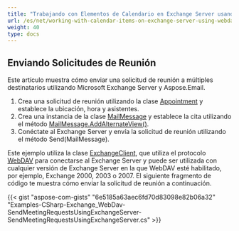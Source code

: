 ```yaml
---
title: "Trabajando con Elementos de Calendario en Exchange Server usando WebDav"
url: /es/net/working-with-calendar-items-on-exchange-server-using-webdav/
weight: 40
type: docs
---
```


## **Enviando Solicitudes de Reunión**
Este artículo muestra cómo enviar una solicitud de reunión a múltiples destinatarios utilizando Microsoft Exchange Server y Aspose.Email.

1. Crea una solicitud de reunión utilizando la clase [Appointment](https://apireference.aspose.com/email/net/aspose.email.calendar/appointment) y establece la ubicación, hora y asistentes.
1. Crea una instancia de la clase [MailMessage](https://apireference.aspose.com/email/net/aspose.email/mailmessage) y establece la cita utilizando el método [MailMessage.AddAlternateView()](https://apireference.aspose.com/email/net/aspose.email/mailmessage/methods/addalternateview).
1. Conéctate al Exchange Server y envía la solicitud de reunión utilizando el método Send(MailMessage).

Este ejemplo utiliza la clase [ExchangeClient](https://apireference.aspose.com/email/net/aspose.email.clients.exchange.dav/exchangeclient), que utiliza el protocolo [WebDAV](https://en.wikipedia.org/wiki/WebDAV) para conectarse al Exchange Server y puede ser utilizada con cualquier versión de Exchange Server en la que WebDAV esté habilitado, por ejemplo, Exchange 2000, 2003 o 2007. El siguiente fragmento de código te muestra cómo enviar la solicitud de reunión a continuación.

{{< gist "aspose-com-gists" "6e5185a63aec6fd70d83098e82b06a32" "Examples-CSharp-Exchange_WebDav-SendMeetingRequestsUsingExchangeServer-SendMeetingRequestsUsingExchangeServer.cs" >}}